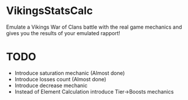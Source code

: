 # VikingsStatsCalc
Emulate a Vikings War of Clans battle with the real game mechanics and gives you the results of your emulated rapport!

# TODO
- Introduce saturation mechanic (Almost done)
- Introduce losses count (Almost done)
- Introduce decrease mechanic
- Instead of Element Calculation introduce Tier->Boosts mechanics
